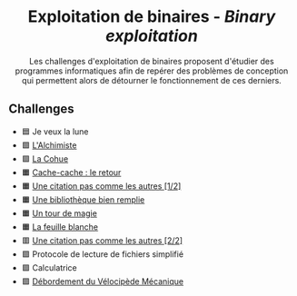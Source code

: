 <div align="center">
  <h1>Exploitation de binaires - <i>Binary exploitation</i></h1>
  <p>
    Les challenges d'exploitation de binaires proposent d'étudier des programmes informatiques afin de repérer des problèmes de conception qui permettent alors de détourner le fonctionnement de ces derniers.
  </p>
</div>

## Challenges
- 🟦 Je veux la lune
- 🟩 [L'Alchimiste](LAlchimiste)
- 🟩 [La Cohue](LaCohue)
- 🟧 [Cache-cache : le retour](CacheCacheLeRetour)
- 🟧 [Une citation pas comme les autres [1/2]](UneCitationPasCommeLesAutres1)
- 🟧 [Une bibliothèque bien remplie](UneBibliothequeBienRemplie)
- 🟧 [Un tour de magie](UnTourDeMagie)
- 🟧 [La feuille blanche](LaFeuilleBlanche)
- 🟥 [Une citation pas comme les autres [2/2]](UneCitationPasCommeLesAutres2)
- 🟪 Protocole de lecture de fichiers simplifié
- 🟪 Calculatrice
- 🟪 [Débordement du Vélocipède Mécanique](debordement-du-velocipede)
